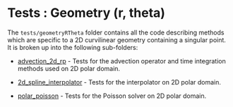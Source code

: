 # Tests : Geometry (r, theta)

The `tests/geometryRTheta` folder contains all the code describing methods which are specific to a 2D curvilinear geometry containing a singular point. It is broken up into the following sub-folders:

- [advection_2d_rp](./advection_2d_rp/README.md) - Tests for the advection operator and time integration methods used on 2D polar domain. 

- [2d_spline_interpolator](./2d_spline_interpolator/README.md) - Tests for the interpolator on 2D polar domain. 

- [polar_poisson](./polar_poisson/README.md) - Tests for the Poisson solver on 2D polar domain.


